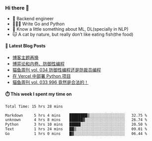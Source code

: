 ### Hi there 👋

- 🔧 Backend engineer
- 👨🏻‍💻 Write Go and Python
- 🔭 Know a little something about ML, DL(specially in NLP)
- 🐱 A cat by nature, but really don’t like eating fish(the food)

#### 📖 Latest Blog Posts
<!-- BLOG-POST-LIST:START -->
- [博客主题再换](https://ameow.xyz/archives/bo-ke-zhu-ti-zai-huan)
- [博弈论和内卷、防御性编程](https://ameow.xyz/archives/game-theory-and-involution-anti-layoff-programming)
- [猫鱼周刊 vol. 034 防御性编程还是防裁员编程](https://ameow.xyz/archives/weekly-034)
- [在 Vercel 中部署 Python 项目](https://ameow.xyz/archives/deploy-python-project-on-vercel)
- [猫鱼周刊 vol. 033 996 竟然是合法的！](https://ameow.xyz/archives/weekly-033)
<!-- BLOG-POST-LIST:END -->

#### ⏱️ This week I spent my time on
<!--START_SECTION:waka-->

```txt
Total Time: 15 hrs 28 mins

Markdown     5 hrs 4 mins    ████████▒░░░░░░░░░░░░░░░░   32.75 %
unknown      4 hrs 8 mins    ██████▓░░░░░░░░░░░░░░░░░░   26.74 %
Python       3 hrs 10 mins   █████░░░░░░░░░░░░░░░░░░░░   20.50 %
Text         1 hrs 24 mins   ██▒░░░░░░░░░░░░░░░░░░░░░░   09.01 %
Go           1 hrs 0 mins    █▓░░░░░░░░░░░░░░░░░░░░░░░   06.44 %
```

<!--END_SECTION:waka-->

<!--
**LeslieLeung/LeslieLeung** is a ✨ _special_ ✨ repository because its `README.md` (this file) appears on your GitHub profile.

Here are some ideas to get you started:

- 🔭 I’m currently working on ...
- 🌱 I’m currently learning ...
- 👯 I’m looking to collaborate on ...
- 🤔 I’m looking for help with ...
- 💬 Ask me about ...
- 📫 How to reach me: ...
- 😄 Pronouns: ...
- ⚡ Fun fact: ...
-->
